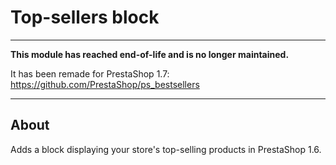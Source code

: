 # Top-sellers block

---

**This module has reached end-of-life and is no longer maintained.**

It has been remade for PrestaShop 1.7: https://github.com/PrestaShop/ps_bestsellers

---
## About

Adds a block displaying your store\'s top-selling products in PrestaShop 1.6.
